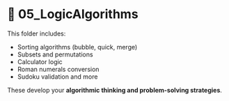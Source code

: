 # 📁 05_LogicAlgorithms

This folder includes:
- Sorting algorithms (bubble, quick, merge)
- Subsets and permutations
- Calculator logic
- Roman numerals conversion
- Sudoku validation and more

These develop your **algorithmic thinking and problem-solving strategies**.
